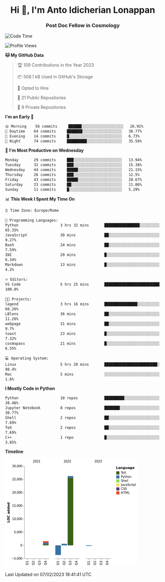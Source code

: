 
<h1 align="center">Hi 👋, I'm Anto Idicherian Lonappan</h1>
<h3 align="center">Post Doc Fellow in Cosmology</h3>

<!--START_SECTION:waka-->
![Code Time](http://img.shields.io/badge/Code%20Time-149%20hrs%2012%20mins-blue)

![Profile Views](http://img.shields.io/badge/Profile%20Views-113-blue)

**🐱 My GitHub Data** 

> 🏆 109 Contributions in the Year 2023
 > 
> 📦 508.1 kB Used in GitHub's Storage 
 > 
> 💼 Opted to Hire
 > 
> 📜 21 Public Repositories 
 > 
> 🔑 9 Private Repositories  
 > 
**I'm an Early 🐤** 

```text
🌞 Morning    56 commits     ██████░░░░░░░░░░░░░░░░░░░   26.92% 
🌆 Daytime    64 commits     ███████░░░░░░░░░░░░░░░░░░   30.77% 
🌃 Evening    14 commits     █░░░░░░░░░░░░░░░░░░░░░░░░   6.73% 
🌙 Night      74 commits     █████████░░░░░░░░░░░░░░░░   35.58%

```
📅 **I'm Most Productive on Wednesday** 

```text
Monday       29 commits     ███░░░░░░░░░░░░░░░░░░░░░░   13.94% 
Tuesday      32 commits     ███░░░░░░░░░░░░░░░░░░░░░░   15.38% 
Wednesday    44 commits     █████░░░░░░░░░░░░░░░░░░░░   21.15% 
Thursday     26 commits     ███░░░░░░░░░░░░░░░░░░░░░░   12.5% 
Friday       43 commits     █████░░░░░░░░░░░░░░░░░░░░   20.67% 
Saturday     23 commits     ██░░░░░░░░░░░░░░░░░░░░░░░   11.06% 
Sunday       11 commits     █░░░░░░░░░░░░░░░░░░░░░░░░   5.29%

```


📊 **This Week I Spent My Time On** 

```text
⌚︎ Time Zone: Europe/Rome

💬 Programming Languages: 
Python                   3 hrs 32 mins       ████████████████░░░░░░░░░   65.35% 
JavaScript               30 mins             ██░░░░░░░░░░░░░░░░░░░░░░░   9.27% 
Bash                     24 mins             ██░░░░░░░░░░░░░░░░░░░░░░░   7.59% 
INI                      20 mins             █░░░░░░░░░░░░░░░░░░░░░░░░   6.34% 
Markdown                 13 mins             █░░░░░░░░░░░░░░░░░░░░░░░░   4.2%

🔥 Editors: 
VS Code                  5 hrs 25 mins       █████████████████████████   100.0%

🐱‍💻 Projects: 
legend                   3 hrs 16 mins       ███████████████░░░░░░░░░░   60.26% 
LBlens                   36 mins             ██░░░░░░░░░░░░░░░░░░░░░░░   11.26% 
webpage                  31 mins             ██░░░░░░░░░░░░░░░░░░░░░░░   9.7% 
toast                    23 mins             █░░░░░░░░░░░░░░░░░░░░░░░░   7.32% 
cosmopass                21 mins             █░░░░░░░░░░░░░░░░░░░░░░░░   6.55%

💻 Operating System: 
Linux                    5 hrs 20 mins       ████████████████████████░   98.4% 
Mac                      5 mins              ░░░░░░░░░░░░░░░░░░░░░░░░░   1.6%

```

**I Mostly Code in Python** 

```text
Python                   10 repos            █████████░░░░░░░░░░░░░░░░   38.46% 
Jupyter Notebook         8 repos             ███████░░░░░░░░░░░░░░░░░░   30.77% 
Shell                    2 repos             ██░░░░░░░░░░░░░░░░░░░░░░░   7.69% 
TeX                      2 repos             ██░░░░░░░░░░░░░░░░░░░░░░░   7.69% 
C++                      1 repo              █░░░░░░░░░░░░░░░░░░░░░░░░   3.85%

```


**Timeline**

![Chart not found](https://raw.githubusercontent.com/antolonappan/antolonappan/main/charts/bar_graph.png) 


 Last Updated on 07/02/2023 18:41:41 UTC
<!--END_SECTION:waka-->
